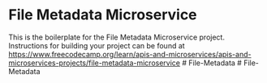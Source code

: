 # File Metadata Microservice

This is the boilerplate for the File Metadata Microservice project. Instructions for building your project can be found at https://www.freecodecamp.org/learn/apis-and-microservices/apis-and-microservices-projects/file-metadata-microservice
#   F i l e - M e t a d a t a  
 #   F i l e - M e t a d a t a  
 